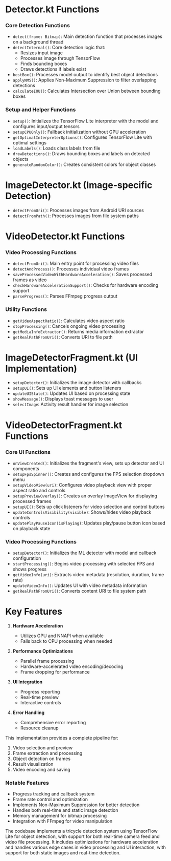 
# Detector.kt Functions

### Core Detection Functions
- `detect(frame: Bitmap)`: Main detection function that processes images on a background thread
- `detectInternal()`: Core detection logic that:
   - Resizes input image
   - Processes image through TensorFlow
   - Finds bounding boxes
   - Draws detections if labels exist
- `bestBox()`: Processes model output to identify best object detections
- `applyNMS()`: Applies Non-Maximum Suppression to filter overlapping detections
- `calculateIOU()`: Calculates Intersection over Union between bounding boxes

### Setup and Helper Functions
- `setup()`: Initializes the TensorFlow Lite interpreter with the model and configures input/output tensors
- `setupCPUOnly()`: Fallback initialization without GPU acceleration
- `getOptimalInterpreterOptions()`: Configures TensorFlow Lite with optimal settings
- `loadLabels()`: Loads class labels from file
- `drawDetections()`: Draws bounding boxes and labels on detected objects
- `generateRandomColor()`: Creates consistent colors for object classes


# ImageDetector.kt (Image-specific Detection)

- `detectFromUri()`: Processes images from Android URI sources
- `detectFromPath()`: Processes images from file system paths


# VideoDetector.kt Functions

### Video Processing Functions
- `detectFromUri()`: Main entry point for processing video files
- `detectAndProcess()`: Processes individual video frames
- `saveProcessedVideoWithHardwareAcceleration()`: Saves processed frames as video
- `checkHardwareAccelerationSupport()`: Checks for hardware encoding support
- `parseProgress()`: Parses FFmpeg progress output

### Utility Functions
- `getVideoAspectRatio()`: Calculates video aspect ratio
- `stopProcessing()`: Cancels ongoing video processing
- `getMediaInfoExtractor()`: Returns media information extractor
- `getRealPathFromUri()`: Converts URI to file path



# ImageDetectorFragment.kt (UI Implementation)

- `setupDetector()`: Initializes the image detector with callbacks
- `setupUI()`: Sets up UI elements and button listeners
- `updateUIState()`: Updates UI based on processing state
- `showMessage()`: Displays toast messages to user
- `selectImage`: Activity result handler for image selection


# VideoDetectorFragment.kt Functions

### Core UI Functions
- `onViewCreated()`: Initializes the fragment's view, sets up detector and UI components
- `setupFpsSpinner()`: Creates and configures the FPS selection dropdown menu
- `setupVideoView(uri)`: Configures video playback view with proper aspect ratio and controls
- `setupPreviewOverlay()`: Creates an overlay ImageView for displaying processed frames
- `setupUI()`: Sets up click listeners for video selection and control buttons
- `updateControlsVisibility(visible)`: Shows/hides video playback controls
- `updatePlayPauseIcon(isPlaying)`: Updates play/pause button icon based on playback state

### Video Processing Functions
- `setupDetector()`: Initializes the ML detector with model and callback configuration
- `startProcessing()`: Begins video processing with selected FPS and shows progress
- `getVideoInfo(uri)`: Extracts video metadata (resolution, duration, frame rate)
- `updateVideoInfo()`: Updates UI with video metadata information
- `getRealPathFromUri()`: Converts content URI to file system path


# Key Features

1. **Hardware Acceleration**
   - Utilizes GPU and NNAPI when available
   - Falls back to CPU processing when needed

2. **Performance Optimizations**
   - Parallel frame processing
   - Hardware-accelerated video encoding/decoding
   - Frame dropping for performance

3. **UI Integration**
   - Progress reporting
   - Real-time preview
   - Interactive controls

4. **Error Handling**
   - Comprehensive error reporting
   - Resource cleanup

This implementation provides a complete pipeline for:
1. Video selection and preview
2. Frame extraction and processing
3. Object detection on frames
4. Result visualization
5. Video encoding and saving

### Notable Features
- Progress tracking and callback system
- Frame rate control and optimization
- Implements Non-Maximum Suppression for better detection
- Handles both real-time and static image detection
- Memory management for bitmap processing
- Integration with FFmpeg for video manipulation

The codebase implements a tricycle detection system using TensorFlow Lite for object detection, with support for both real-time camera feed and video file processing. It includes optimizations for hardware acceleration and handles various edge cases in video processing and UI interaction, with support for both static images and real-time detection.